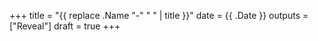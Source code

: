 +++
title    = "{{ replace .Name "-" " " | title }}"
date     = {{ .Date }}
outputs  = ["Reveal"]
draft    = true
+++

